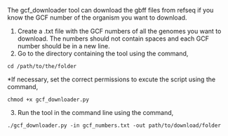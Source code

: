 The gcf_downloader tool can download the gbff files from refseq if you know the GCF number of the organism you want to download.
1. Create a .txt file with the GCF numbers of all the genomes you want to download. The numbers should not contain spaces and each GCF number should be in a new line.
2. Go to the directory containing the  tool using the command,
   
```
cd /path/to/the/folder
```
*If necessary, set the correct permissions to excute the script using the command, 

```
chmod +x gcf_downloader.py
```

3. Run the tool in the command line using the command,

```
./gcf_downloader.py -in gcf_numbers.txt -out path/to/download/folder
```
